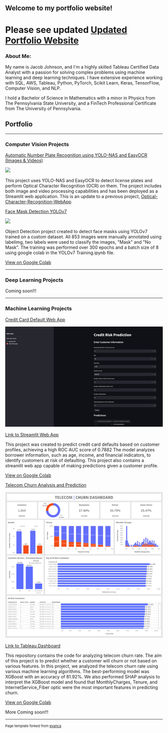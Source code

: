 ## Welcome to my portfolio website!

# Please see updated [Updated Portfolio Website](https://jacobj215.github.io/Portfolio)

### About Me:

My name is Jacob Johnson, and I'm a highly skilled Tableau Certified Data Analyst with a passion for solving complex problems using machine learning and deep learning techniques. I have extensive experience working with SQL, AWS, Tableau, Python, PyTorch, Scikit Learn, Keras, TensorFlow, Computer Vision, and NLP.

I hold a Bachelor of Science in Mathematics with a minor in Physics from The Pennsylvania State University, and a FinTech Professional Certificate from The University of Pennsylvania.


## Portfolio

---

### Computer Vision Projects

[Automatic Number Plate Recognition using YOLO-NAS and EasyOCR (Images & Videos)](https://jacobj215.github.io/YOLO-NAS-OCR-WebApp/)

<img src="images/streamlit_demo.gif"/>


This project uses YOLO-NAS and EasyOCR to detect license plates and perform Optical Character Recognition (OCR) on them. The project includes both image and video processing capabilities and has been deployed as a Streamlit web application. This is an update to a previous project, [Optical-Character-Recognition-WebApp](https://github.com/JacobJ215/Optical-Character-Recognition-WebApp)


[Face Mask Detection YOLOv7](https://github.com/JacobJ215/YOLOv7_Face_Mask_Detection)


<img src="images/face-mask.gif"/>


Object Detection project created to detect face masks using YOLOv7 trained on a custom dataset. All 853 images were manually annotated using labelimg, two labels were used to classify the images, "Mask" and "No Mask". The training was performed over 300 epochs and a batch size of 8 using google colab in the YOLOv7 Training.ipynb file.


[View on Google Colab](https://colab.research.google.com/drive/1sHsHq1hfRaJp-EOkqOmEMKkBhORoblu5?usp=sharing)


---

### Deep Learning Projects

Coming soon!!!

---

### Machine Learning Projects

[Credit Card Default Web App](https://jacobj215.github.io/Credit-Card-Default/)


<img src="images/StreamlitApp.png"/>


[Link to Streamlit Web App](https://jacobj215-credit-card-default-app-3ruasg.streamlit.app/)


This project was created to predict credit card defaults based on customer profiles, achieving a high ROC AUC score of 0.7882 The model analyzes borrower information, such as age, income, and financial indicators, to identify customers at risk of defaulting. This project also contains a streamlit web app capable of making predictions given a customer profile. 


[View on Google Colab](https://colab.research.google.com/drive/13cyq6AEXIcH2Of9jQPTi8oqVFZJ4nhtY?usp=sharing)

[Telecom Churn Analysis and Prediction](https://jacobj215.github.io/Churn-Analysis-and-Prediction/)


<img src="images/Churn Dashboard_fixed.png"/>


[Link to Tableau Dashboard](https://public.tableau.com/views/ChurnDashboard_16836452983320/ChurnDashboard?:language=en-US&publish=yes&:display_count=n&:origin=viz_share_link)


This repository contains the code for analyzing telecom churn rate. The aim of this project is to predict whether a customer will churn or not based on various features.
In this project, we analyzed the telecom churn rate using various machine learning algorithms. The best-performing model was XGBoost with an accuracy of 81.92%. We also performed SHAP analysis to interpret the XGBoost model and found that MonthlyCharges, Tenure, and InternetService_Fiber optic were the most important features in predicting churn.


[View on Google Colab](https://colab.research.google.com/drive/1KHAz6vBfsyrZ6AQDs5YovIRazEb27eK6?usp=sharing)



More Coming soon!!!

---
<p style="font-size:11px">Page template forked from <a href="https://github.com/evanca/quick-portfolio">evanca</a></p>
<!-- Remove above link if you don't want to attibute -->
